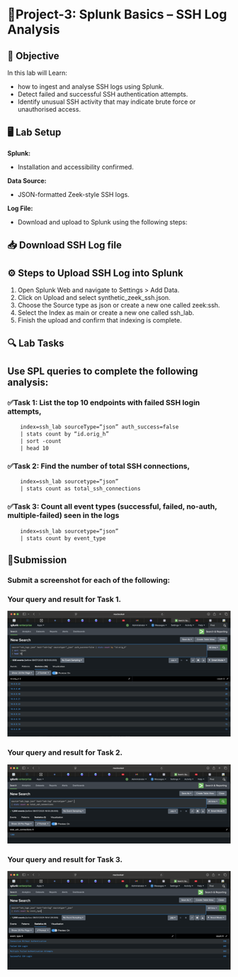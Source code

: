 
# 🚀Project-3: Splunk Basics – SSH Log Analysis

## 🎯 Objective
In this lab will Learn:
- how to ingest and analyse SSH logs using Splunk.
- Detect failed and successful SSH authentication attempts.
- Identify unusual SSH activity that may indicate brute force or unauthorised access.


## 🖥️ Lab Setup
**Splunk:**
- Installation and accessibility confirmed.

**Data Source:**
- JSON-formatted Zeek-style SSH logs.

**Log File:**
- Download and upload to Splunk using the following steps:

## 📥 Download SSH Log file

## ⚙️ Steps to Upload SSH Log into Splunk
1. Open Splunk Web and navigate to Settings > Add Data.
2. Click on Upload and select  synthetic_zeek_ssh.json.
3. Choose the Source type as json or create a new one called zeek:ssh.
4. Select the Index as main or create a new one called ssh_lab.
5. Finish the upload and confirm that indexing is complete.


## 🔍 Lab Tasks

## Use SPL queries to complete the following analysis:

### ✅Task 1: List the top 10 endpoints with failed SSH login attempts,

		index=ssh_lab sourceType=“json”	auth_success=false
		| stats count by “id.orig_h”
		| sort -count
		| head 10



### ✅Task 2: Find the number of total SSH connections,

		index=ssh_lab sourcetype=“json”
		| stats count as total_ssh_connections


### ✅Task 3: Count all event types (successful, failed, no-auth, multiple-failed) seen in the logs

		index=ssh_lab sourcetype=“json”
		| stats count by event_type



## 📸Submission

### Submit a screenshot for each of the following:

### Your query and result for Task 1.
![image alt](https://github.com/sachinpatil-soc/30-Day-SOC-Analyst-Challenge-2025/blob/0e771627d4457365e890ed420c7bf971e4087ea5/Images/Days/failed%20SSH%20login%20attempts-1.png)


### Your query and result for Task 2.
![image alt](https://github.com/sachinpatil-soc/30-Day-SOC-Analyst-Challenge-2025/blob/0e771627d4457365e890ed420c7bf971e4087ea5/Images/Days/ssh-total-connection-2.png)

### Your query and result for Task 3.
![image alt](https://github.com/sachinpatil-soc/30-Day-SOC-Analyst-Challenge-2025/blob/0e771627d4457365e890ed420c7bf971e4087ea5/Images/Days/ssh-event-type-3.png)
